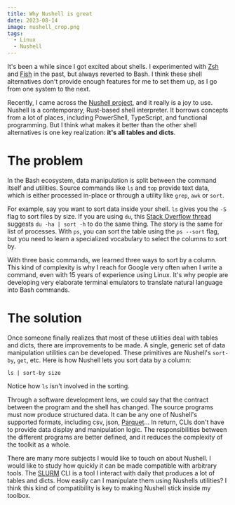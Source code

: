 ```yaml
---
title: Why Nushell is great
date: 2023-08-14
image: nushell_crop.png
tags:
  - Linux
  - Nushell
---
```



It's been a while since I got excited about shells.
I experimented with [Zsh](https://www.zsh.org/) and [Fish](https://fishshell.com/) in the past, but always reverted to Bash.
I think these shell alternatives don't provide enough features for me to set them up, as I go from one system to the next.

Recently, I came across the [Nushell project](https://www.nushell.sh/), and it really is a joy to use.
Nushell is a contemporary, Rust-based shell interpreter.
It borrows concepts from a lot of places, including PowerShell, TypeScript, and functional programming.
But I think what makes it better than the other shell alternatives is one key realization: **it's all tables and dicts**.

# The problem

In the Bash ecosystem, data manipulation is split between the command itself and utilities. 
Source commands like `ls` and `top` provide text data, which is either processed in-place or through a utility like `grep`, `awk` or `sort`. 

For example, say you want to sort data inside your shell.
`ls` gives you the `-S` flag to sort files by size.
If you are using `du`, this [Stack Overflow
thread](https://superuser.com/questions/368784/how-can-i-sort-all-files-by-size-in-a-directory)
suggests `du -ha | sort -h` to do the same thing. 
The story is the same for list of processes.
With `ps`, you can sort the table using the `ps --sort` flag, but you need to learn a specialized vocabulary to select the columns to sort by.

With three basic commands, we learned three ways to sort by a column.
This kind of complexity is why I reach for Google very often when I write a command, even with 15 years of experience using Linux.
It's why people are developing very elaborate terminal emulators to translate natural language into Bash commands.

# The solution

Once someone finally realizes that most of these utilities deal with tables and dicts, there are improvements to be made. 
A single, generic set of data manipulation utilities can be developed.
These primitives are Nushell's `sort-by`, `get`, etc. 
Here is how Nushell lets you sort data by a column:
```
ls | sort-by size
```
Notice how `ls` isn't involved in the sorting.

Through a software development lens, we could say that the contract between the program and the shell has changed. 
The source programs must now produce structured data.
It can be any one of Nushell's supported formats, including csv, json, [Parquet](https://parquet.apache.org/)...
In return, CLIs don't have to provide data display and manipulation logic.
The responsibilities between the different programs are better defined, and it reduces the complexity of the toolkit as a whole. 

There are many more subjects I would like to touch on about Nushell.
I would like to study how quickly it can be made compatible with arbitrary tools.
The [SLURM](https://slurm.schedmd.com/documentation.html) CLI is a tool I interact with daily that produces a lot of tables and dicts.
How easily can I manipulate them using Nushells utilities?
I think this kind of compatibility is key to making Nushell stick inside my toolbox.
